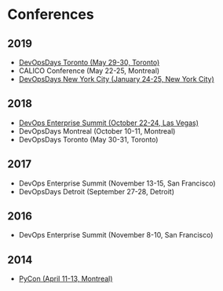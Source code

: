 # Conferences

## 2019

* [DevOpsDays Toronto (May 29-30, Toronto)](2019/DevOpsDaysTO.md)
* CALICO Conference (May 22-25, Montreal)
* [DevOpsDays New York City (January 24-25, New York City)](2019/DevOpsDaysNYC.md)

## 2018

* [DevOps Enterprise Summit (October 22-24, Las Vegas)](2018/DevOpsEnterpriseSummitUSA.md)
* DevOpsDays Montreal (October 10-11, Montreal)
* DevOpsDays Toronto (May 30-31, Toronto)

## 2017

* DevOps Enterprise Summit (November 13-15, San Francisco)
* DevOpsDays Detroit (September 27-28, Detroit)

## 2016

* DevOps Enterprise Summit (November 8-10, San Francisco)

## 2014

* [PyCon (April 11-13, Montreal)](2014/pycon.ipynb)
